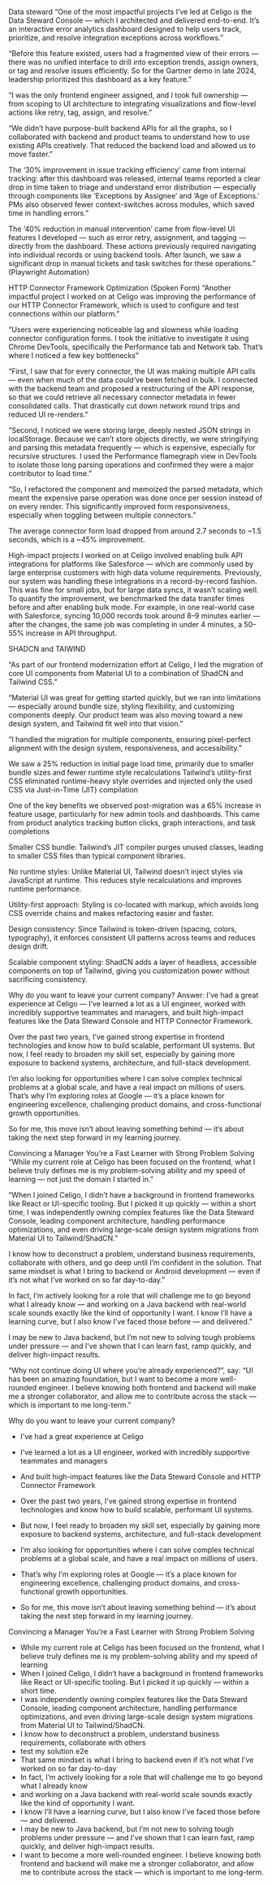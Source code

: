 Data steward
“One of the most impactful projects I’ve led at Celigo is the Data Steward Console — which I architected and delivered end-to-end. It’s an interactive error analytics dashboard designed to help users track, prioritize, and resolve integration exceptions across workflows.”

“Before this feature existed, users had a fragmented view of their errors — there was no unified interface to drill into exception trends, assign owners, or tag and resolve issues efficiently. So for the Gartner demo in late 2024, leadership prioritized this dashboard as a key feature.”

“I was the only frontend engineer assigned, and I took full ownership — from scoping to UI architecture to integrating visualizations and flow-level actions like retry, tag, assign, and resolve.”

“We didn’t have purpose-built backend APIs for all the graphs, so I collaborated with backend and product teams to understand how to use existing APIs creatively. That reduced the backend load and allowed us to move faster.”

The ‘30% improvement in issue tracking efficiency’ came from internal tracking: after this dashboard was released, internal teams reported a clear drop in time taken to triage and understand error distribution — especially through components like ‘Exceptions by Assignee’ and ‘Age of Exceptions.’ PMs also observed fewer context-switches across modules, which saved time in handling errors.”

The ‘40% reduction in manual intervention’ came from flow-level UI features I developed — such as error retry, assignment, and tagging — directly from the dashboard. These actions previously required navigating into individual records or using backend tools. After launch, we saw a significant drop in manual tickets and task switches for these operations.” (Playwright Automation)





HTTP Connector Framework Optimization (Spoken Form)
“Another impactful project I worked on at Celigo was improving the performance of our HTTP Connector Framework, which is used to configure and test connections within our platform.”

“Users were experiencing noticeable lag and slowness while loading connector configuration forms. I took the initiative to investigate it using Chrome DevTools, specifically the Performance tab and Network tab. That’s where I noticed a few key bottlenecks”

“First, I saw that for every connector, the UI was making multiple API calls — even when much of the data could’ve been fetched in bulk. I connected with the backend team and proposed a restructuring of the API response, so that we could retrieve all necessary connector metadata in fewer consolidated calls. That drastically cut down network round trips and reduced UI re-renders.”

“Second, I noticed we were storing large, deeply nested JSON strings in localStorage. Because we can’t store objects directly, we were stringifying and parsing this metadata frequently — which is expensive, especially for recursive structures. I used the Performance flamegraph view in DevTools to isolate those long parsing operations and confirmed they were a major contributor to load time.”

“So, I refactored the component and memoized the parsed metadata, which meant the expensive parse operation was done once per session instead of on every render. This significantly improved form responsiveness, especially when toggling between multiple connectors.”

The average connector form load dropped from around 2.7 seconds to ~1.5 seconds, which is a ~45% improvement.



High-impact projects I worked on at Celigo involved enabling bulk API integrations for platforms like Salesforce — which are commonly used by large enterprise customers with high data volume requirements. Previously, our system was handling these integrations in a record-by-record fashion. This was fine for small jobs, but for large data syncs, it wasn’t scaling well.
To quantify the improvement, we benchmarked the data transfer times before and after enabling bulk mode. For example, in one real-world case with Salesforce, syncing 10,000 records took around 8–9 minutes earlier — after the changes, the same job was completing in under 4 minutes, a 50–55% increase in API throughput.



SHADCN and TAIWIND

“As part of our frontend modernization effort at Celigo, I led the migration of core UI components from Material UI to a combination of ShadCN and Tailwind CSS.”

“Material UI was great for getting started quickly, but we ran into limitations — especially around bundle size, styling flexibility, and customizing components deeply. Our product team was also moving toward a new design system, and Tailwind fit well into that vision.”

“I handled the migration for multiple components, ensuring pixel-perfect alignment with the design system, responsiveness, and accessibility.”

We saw a 25% reduction in initial page load time, primarily due to smaller bundle sizes and fewer runtime style recalculations
Tailwind’s utility-first CSS eliminated runtime-heavy style overrides and injected only the used CSS via Just-in-Time (JIT) compilation

One of the key benefits we observed post-migration was a 65% increase in feature usage, particularly for new admin tools and dashboards. This came from product analytics tracking button clicks, graph interactions, and task completions

Smaller CSS bundle: Tailwind’s JIT compiler purges unused classes, leading to smaller CSS files than typical component libraries.

No runtime styles: Unlike Material UI, Tailwind doesn’t inject styles via JavaScript at runtime. This reduces style recalculations and improves runtime performance.

Utility-first approach: Styling is co-located with markup, which avoids long CSS override chains and makes refactoring easier and faster.

Design consistency: Since Tailwind is token-driven (spacing, colors, typography), it enforces consistent UI patterns across teams and reduces design drift.

Scalable component styling: ShadCN adds a layer of headless, accessible components on top of Tailwind, giving you customization power without sacrificing consistency.



Why do you want to leave your current company?
Answer:
I’ve had a great experience at Celigo — I’ve learned a lot as a UI engineer, worked with incredibly supportive teammates and managers, and built high-impact features like the Data Steward Console and HTTP Connector Framework.

Over the past two years, I’ve gained strong expertise in frontend technologies and know how to build scalable, performant UI systems. But now, I feel ready to broaden my skill set, especially by gaining more exposure to backend systems, architecture, and full-stack development.

I’m also looking for opportunities where I can solve complex technical problems at a global scale, and have a real impact on millions of users. That’s why I’m exploring roles at Google — it’s a place known for engineering excellence, challenging product domains, and cross-functional growth opportunities.

So for me, this move isn’t about leaving something behind — it’s about taking the next step forward in my learning journey.



Convincing a Manager You’re a Fast Learner with Strong Problem Solving
“While my current role at Celigo has been focused on the frontend, what I believe truly defines me is my problem-solving ability and my speed of learning — not just the domain I started in.”

“When I joined Celigo, I didn’t have a background in frontend frameworks like React or UI-specific tooling. But I picked it up quickly — within a short time, I was independently owning complex features like the Data Steward Console, leading component architecture, handling performance optimizations, and even driving large-scale design system migrations from Material UI to Tailwind/ShadCN.”

I know how to deconstruct a problem, understand business requirements, collaborate with others, and go deep until I’m confident in the solution. That same mindset is what I bring to backend or Android development — even if it’s not what I’ve worked on so far day-to-day.”

In fact, I’m actively looking for a role that will challenge me to go beyond what I already know — and working on a Java backend with real-world scale sounds exactly like the kind of opportunity I want. I know I’ll have a learning curve, but I also know I’ve faced those before — and delivered.”

I may be new to Java backend, but I’m not new to solving tough problems under pressure — and I’ve shown that I can learn fast, ramp quickly, and deliver high-impact results.


“Why not continue doing UI where you’re already experienced?”, say:
“UI has been an amazing foundation, but I want to become a more well-rounded engineer. I believe knowing both frontend and backend will make me a stronger collaborator, and allow me to contribute across the stack — which is important to me long-term.”


Why do you want to leave your current company?

- I’ve had a great experience at Celigo
- I’ve learned a lot as a UI engineer, worked with incredibly supportive teammates and managers
- And built high-impact features like the Data Steward Console and HTTP Connector Framework

- Over the past two years, I’ve gained strong expertise in frontend technologies and know how to build scalable, performant UI systems. 
- But now, I feel ready to broaden my skill set, especially by gaining more exposure to backend systems, architecture, and full-stack development
- I’m also looking for opportunities where I can solve complex technical problems at a global scale, and have a real impact on millions of users.
- That’s why I’m exploring roles at Google — it’s a place known for engineering excellence, challenging product domains, and cross-functional growth opportunities.
- So for me, this move isn’t about leaving something behind — it’s about taking the next step forward in my learning journey.



Convincing a Manager You’re a Fast Learner with Strong Problem Solving

- While my current role at Celigo has been focused on the frontend, what I believe truly defines me is my problem-solving ability and my speed of learning
- When I joined Celigo, I didn’t have a background in frontend frameworks like React or UI-specific tooling. But I picked it up quickly — within a short time.
- I was independently owning complex features like the Data Steward Console, leading component architecture, handling performance optimizations, and even driving large-scale design system migrations from Material UI to Tailwind/ShadCN.
- I know how to deconstruct a problem, understand business requirements, collaborate with others
- test my solution e2e
- That same mindset is what I bring to backend even if it’s not what I’ve worked on so far day-to-day
- In fact, I’m actively looking for a role that will challenge me to go beyond what I already know
- and working on a Java backend with real-world scale sounds exactly like the kind of opportunity I want.
- I know I’ll have a learning curve, but I also know I’ve faced those before — and delivered.
- I may be new to Java backend, but I’m not new to solving tough problems under pressure — and I’ve shown that I can learn fast, ramp quickly, and deliver high-impact results.
- I want to become a more well-rounded engineer. I believe knowing both frontend and backend will make me a stronger collaborator, and allow me to contribute across the stack — which is important to me long-term.


